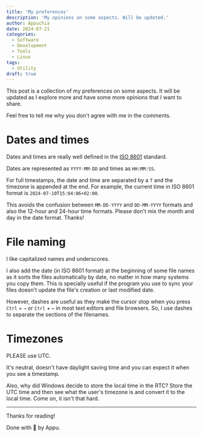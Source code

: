 ```yaml
---
title: 'My preferences'
description: 'My opinions on some aspects. Will be updated.'
author: Appuchia
date: 2024-07-21
categories:
  - Software
  - Development
  - Tools
  - Linux
tags:
  - Utility
draft: true
---
```


This post is a collection of my preferences on some aspects.
It will be updated as I explore more and have some more opinions that I want to share.

Feel free to tell me why you don't agree with me in the comments.

# Dates and times

Dates and times are really well defined in the [ISO 8601](https://en.wikipedia.org/wiki/ISO_8601) standard.

Dates are represented as `YYYY-MM-DD` and times as `HH:MM:SS`.

For full timestamps, the date and time are separated by a `T` and the timezone is appended at the end.
For example, the current time in ISO 8601 format is `2024-07-10T15:04:06+02:00`.

This avoids the confusion between `MM-DD-YYYY` and `DD-MM-YYYY` formats and also the 12-hour and 24-hour time formats.
Please don't mix the month and day in the date format. Thanks!

# File naming

I like capitalized names and underscores.

I also add the date (in ISO 8601 format) at the beginning of some file names as it sorts the files automatically by date, no matter in how many systems you copy them.
This is specially useful if the program you use to sync your files doesn't update the file's creation or last modified date.

However, dashes are useful as they make the cursor stop when you press `Ctrl` + `→` or `Ctrl` + `←` in most text editors and file browsers.
So, I use dashes to separate the sections of the filenames.

# Timezones

PLEASE use UTC.

It's neutral, doesn't have daylight saving time and you can expect it when you see a timestamp.

Also, why did Windows decide to store the local time in the RTC? Store the UTC time and then see what the user's timezone is and convert it to the local time.
Come on, it isn't that hard.

---

Thanks for reading!

Done with 🖤 by Appu.
